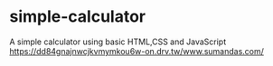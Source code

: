 # simple-calculator
A simple calculator using basic HTML,CSS and JavaScript
https://dd84gnajnwcjkvmymkou6w-on.drv.tw/www.sumandas.com/
